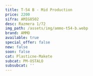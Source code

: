 ```yaml
---
title: T-54 B - Mid Production
price: 2200
sifra: AMIG8502
desc: Razmera 1/72
img_path: /assets/img/ammo-t54-b.webp
brand: AMMO
available: true
special_offer: false
new: false
soon: false
cat: Plasticne-Makete
subcat: PM-OSTALO
subsubcat: ''
---
```


